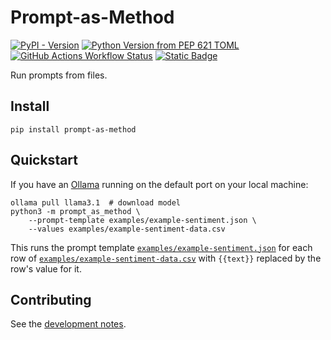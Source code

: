 # Prompt-as-Method

[![PyPI - Version](https://img.shields.io/pypi/v/prompt-as-method)](https://pypi.org/project/prompt-as-method/)
[![Python Version from PEP 621 TOML](https://img.shields.io/python/required-version-toml?tomlFilePath=https%3A%2F%2Fraw.githubusercontent.com%2FGESIS-Methods-Hub%2Fprompt-as-method%2Frefs%2Fheads%2Fmain%2Fpyproject.toml)](https://github.com/GESIS-Methods-Hub/prompt-as-method)
[![GitHub Actions Workflow Status](https://img.shields.io/github/actions/workflow/status/GESIS-Methods-Hub/prompt-as-method/test.yml?label=tests)](https://github.com/GESIS-Methods-Hub/prompt-as-method/actions/workflows/test.yml)
[![Static Badge](https://img.shields.io/badge/licence-MIT-%2395c30d)](https://github.com/GESIS-Methods-Hub/prompt-as-method/blob/main/LICENSE)

Run prompts from files.

## Install

```shell
pip install prompt-as-method
```

## Quickstart

If you have an [Ollama](https://ollama.com/download) running on the default port on your local machine:

```shell
ollama pull llama3.1  # download model
python3 -m prompt_as_method \
    --prompt-template examples/example-sentiment.json \
    --values examples/example-sentiment-data.csv
```

This runs the prompt template [`examples/example-sentiment.json`](examples/example-sentiment.json) for each row of [`examples/example-sentiment-data.csv`](examples/example-sentiment-data.tsv) with `{{text}}` replaced by the row's value for it.

## Contributing

See the [development notes](https://github.com/GESIS-Methods-Hub/prompt-as-method/blob/main/docs/development.md).
